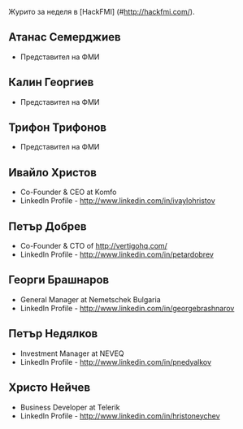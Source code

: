 Журито за неделя в [HackFMI] (#http://hackfmi.com/).

## Атанас Семерджиев
* Представител на ФМИ

## Калин Георгиев
* Представител на ФМИ

## Трифон Трифонов
* Представител на ФМИ

## Ивайло Христов

* Co-Founder & CEO at Komfo
* LinkedIn Profile - http://www.linkedin.com/in/ivaylohristov

## Петър Добрев

* Co-Founder & CTO of http://vertigohq.com/
* LinkedIn Profile - http://www.linkedin.com/in/petardobrev

## Георги Брашнаров

* General Manager at Nemetschek Bulgaria
* LinkedIn Profile - http://www.linkedin.com/in/georgebrashnarov

## Петър Недялков

* Investment Manager at NEVEQ
* LinkedIn Profile - http://www.linkedin.com/in/pnedyalkov

## Христо Нейчев

* Business Developer at Telerik
* LinkedIn Profile - http://www.linkedin.com/in/hristoneychev